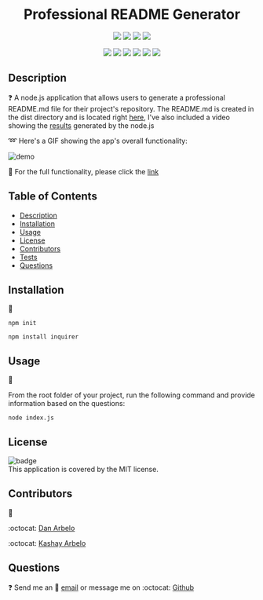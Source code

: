 
  <h1 align="center">Professional README Generator </h1>
  
  <p align="center">
    <img src="https://img.shields.io/github/repo-size/Govepitr/TeamProfileGenerator?style=plastic" />
    <img src="https://img.shields.io/github/languages/count/Govepitr/TeamProfileGenerator?style=plastic" />
    <img src="https://img.shields.io/github/languages/top/Govepitr/TeamProfileGenerator?style=plastic" />
    <img src="https://img.shields.io/github/last-commit/govepitr/TeamProfileGenerator?style=plastic" />
  </p>

  <p align="center">
    <img src="https://img.shields.io/badge/Javascript-yellow" />
    <img src="https://img.shields.io/badge/jQuery-orange" />
    <img src="https://img.shields.io/badge/-node.js-green" />
    <img src="https://img.shields.io/badge/-inquirer-purple" />
    <img src="https://img.shields.io/badge/-screencastify-red" />
    <img src="https://img.shields.io/badge/-json-orange"" />
  </p>
  
  ## Description
  ❓ A node.js application that allows users to generate a professional README.md file for their project's repository. The README.md is created in the dist directory and is located right [here](./dist/README.md), I've also included a video showing the [results](./src/repo_demo.webm) generated by the node.js

  :loop: Here's a GIF showing the app's overall functionality:

  ![demo](./src/demo.gif)

  :movie_camera: For the full functionality, please click the [link](./src/demo.webm)

  
  ## Table of Contents
  - [Description](#description)
  - [Installation](#installation)
  - [Usage](#usage)
  - [License](#license)
  - [Contributors](#contributors)
  - [Tests](#tests)
  - [Questions](#questions)

  ## Installation
  🚨 
  
  `npm init`

  `npm install inquirer`

  ## Usage
  🚀 

  From the root folder of your project, run the following command and provide information based on the questions: 
  
  `node index.js`

  ## License
  ![badge](https://img.shields.io/badge/license-MIT-success)
  <br />
  This application is covered by the MIT license.

  ## Contributors
  👥<br />
  
  :octocat: [Dan Arbelo](https://github.com/govepitr)<br />
  
  :octocat: [Kashay Arbelo](https://github.com/KashCodes)


  ## Questions
  :question: Send me an 📜 [email](mailto:dan@arbelo.me) or message me on :octocat: [Github](https://github.com/govepitr)<br />
    
    

    
  
